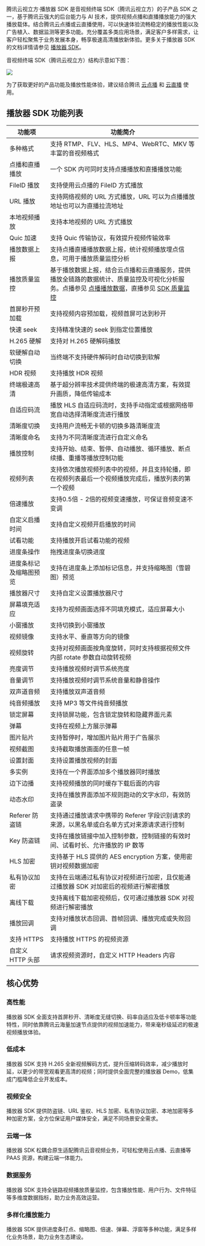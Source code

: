 腾讯云视立方·播放器 SDK 是音视频终端 SDK（腾讯云视立方）的子产品 SDK 之一，基于腾讯云强大的后台能力与 AI 技术，提供视频点播和直播播放能力的强大播放载体。结合腾讯云点播或云直播使用，可以快速体验流畅稳定的播放性能以及广告植入、数据监测等更多功能。充分覆盖多类应用场景，满足客户多样需求，让客户轻松聚焦于业务发展本身，畅享极速高清播放新体验。更多关于播放器 SDK 的文档详情请参见 [播放器 SDK](https://cloud.tencent.com/document/product/881)。

音视频终端 SDK（腾讯云视立方）结构示意如下图：

![](https://qcloudimg.tencent-cloud.cn/raw/197890280cb86069d915b3eb40271542.jpg)

为了获取更好的产品功能及播放性能体验，建议结合腾讯 [云点播](https://cloud.tencent.com/product/vod) 和 [云直播](https://cloud.tencent.com/product/LVB) 使用。

## 播放器 SDK 功能列表

| 功能项                 | 功能简介                                                     |
| ---------------------- | ------------------------------------------------------------ |
| 多种格式               | 支持 RTMP、FLV、HLS、MP4、WebRTC、MKV 等丰富的音视频格式     |
| 点播和直播播放         | 一个 SDK 内可同时支持点播播放和直播播放功能                  |
| FileID 播放            | 支持使用云点播的 FileID 方式播放                             |
| URL 播放               | 支持网络视频的 URL 方式播放，URL 可以为点播播放地址也可以为直播拉流地址 |
| 本地视频播放           | 支持本地视频的 URL 方式播放                                  |
| Quic 加速              | 支持 Quic 传输协议，有效提升视频传输效率                     |
| 播放数据上报           | 支持点播直播播放数据上报，统计视频播放埋点信息，可用于播放质量监控分析 |
| 播放质量监控           | 基于播放数据上报，结合云点播和云直播服务，提供播放全链路的数据统计、质量监控及可视化分析服务。点播参见 [点播播放数据](https://cloud.tencent.com/document/product/1449/68147)，直播参见 [SDK 质量监控](https://cloud.tencent.com/document/product/267/20382) |
| 首屏秒开预加载         | 支持视频内容预加载，视频首屏可达到秒开                       |
| 快速 seek              | 支持精准快速的 seek 到指定位置播放                           |
| H.265 硬解             | 支持对 H.265 硬解码播放                                      |
| 软硬解自动切换         | 当终端不支持硬件解码时自动切换到软解                         |
| HDR 视频               | 支持播放 HDR 视频                                            |
| 终端极速高清           | 基于超分辨率技术提供终端的极速高清方案，有效提升画质，降低传输成本 |
| 自适应码流             | 播放 HLS 自适应码流时，支持手动指定或根据网络带宽自动选择清晰度流进行播放 |
| 清晰度切换             | 支持用户流畅无卡顿的切换多路清晰度流                         |
| 清晰度命名             | 支持为不同清晰度流进行自定义命名                             |
| 播放控制               | 支持开始、结束、暂停、自动播放、循环播放、断点续播、重播等播放控制功能 |
| 视频列表               | 支持依次播放视频列表中的视频，并且支持轮播，即在视频列表最后一个视频播放完成后，播放列表的第一个视频 |
| 倍速播放               | 支持0.5倍 - 2倍的视频变速播放，可保证音频变速不变调          |
| 自定义启播时间         | 支持自定义视频开启播放的时间                                 |
| 试看功能               | 支持播放开启试看功能的视频                                   |
| 进度条操作             | 拖拽进度条切换进度                                           |
| 进度条标记及缩略图预览 | 支持在进度条上添加标记信息，并支持缩略图（雪碧图）预览       |
| 播放器尺寸             | 支持自定义设置播放器尺寸                                     |
| 屏幕填充适应           | 支持为视频画面选择不同填充模式，适应屏幕大小                 |
| 小窗播放               | 支持切换到小窗播放                                           |
| 视频镜像               | 支持水平、垂直等方向的镜像                                   |
| 视频旋转               | 支持对视频画面按角度旋转，同时支持根据视频文件内部 rotate 参数自动旋转视频 |
| 亮度调节               | 支持播放视频时调节系统亮度                                   |
| 音量调节               | 支持播放视频时调节系统音量和静音操作                         |
| 双声道音频             | 支持播放双声道音频                                           |
| 纯音频播放             | 支持 MP3 等文件纯音频播放                                    |
| 锁定屏幕               | 支持锁屏功能，包含锁定旋转和隐藏界面元素                     |
| 弹幕                   | 支持在视频上方展示弹幕                                       |
| 图片贴片               | 支持暂停时，增加图片贴片用于广告展示                         |
| 视频截图               | 支持截取播放画面的任意一帧                                   |
| 设置封面               | 支持设置播放视频的封面                                       |
| 多实例                 | 支持在一个界面添加多个播放器同时播放                         |
| 边下边播               | 支持视频播放的同时缓存下载后面的内容                         |
| 动态水印               | 支持在播放界面添加不规则跑动的文字水印，有效防盗录           |
| Referer 防盗链         | 支持通过播放请求中携带的 Referer 字段识别请求的来源，以黑名单或白名单方式对来源请求进行控制 |
| Key 防盗链             | 支持在播放链接中加入控制参数，控制链接的有效时间、试看时长、允许播放的 IP 数等 |
| HLS 加密               | 支持基于 HLS 提供的 AES encryption 方案，使用密钥对视频数据加密 |
| 私有协议加密           | 支持在云端通过私有协议对视频进行加密，且仅能通过播放器 SDK 对加密后的视频进行解密播放 |
| 离线下载               | 支持离线下载加密视频后，仅可通过播放器 SDK 对视频进行解密播放 |
| 播放回调               | 支持对播放状态回调、首帧回调、播放完成或失败回调             |
| 支持 HTTPS             | 支持播放 HTTPS 的视频资源                                    |
| 自定义 HTTP 头部       | 请求视频资源时，自定义 HTTP Headers 内容                     |

## 核心优势

### 高性能

播放器 SDK 全面支持首屏秒开、清晰度无缝切换、码率自适应及低卡顿率等功能特性，同时依靠腾讯云海量加速节点提供的视频加速能力，带来毫秒级延迟的极速视频播放体验。

### 低成本

播放器 SDK 支持 H.265 全新视频解码方式，提升压缩转码效率，减少播放时延，以更少的带宽观看更高清的视频；同时提供全面完整的播放器 Demo，低集成门槛降低企业开发成本。

### 视频安全

播放器 SDK 提供防盗链、URL 鉴权、HLS 加密、私有协议加密、本地加密等多种加密方案，全方位保证用户媒体安全，满足不同场景安全需求。

### 云端一体

播放器 SDK 松耦合原生适配腾讯云音视频业务，可轻松使用云点播、云直播等 PAAS 资源，构建云端一体能力。

### 数据服务

播放器 SDK 支持全链路视频播放质量监控，包含播放性能、用户行为、文件特征等多维度数据指标，助力业务高效运营。

### 多样化播放能力

播放器 SDK 提供进度条打点、缩略图、倍速、弹幕、浮窗等多种功能，满足多样化业务场景，助力业务生态建设。
